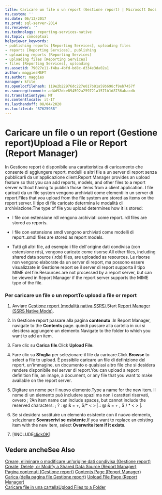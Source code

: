 ```yaml
---
title: Caricare un file o un report (Gestione report) | Microsoft Docs
ms.custom: ''
ms.date: 06/13/2017
ms.prod: sql-server-2014
ms.reviewer: ''
ms.technology: reporting-services-native
ms.topic: conceptual
helpviewer_keywords:
- publishing reports [Reporting Services], uploading files
- reports [Reporting Services], publishing
- uploading reports [Reporting Services]
- uploading files [Reporting Services]
- files [Reporting Services], uploading
ms.assetid: 79027e11-f4ba-4bfd-bd8c-d334e3da02a1
author: maggiesMSFT
ms.author: maggies
manager: kfile
ms.openlocfilehash: 119e2b22976dc227e017b81a59b698cf9eb7457f
ms.sourcegitcommit: ad4d92dce894592a259721a1571b1d8736abacdb
ms.translationtype: MT
ms.contentlocale: it-IT
ms.lasthandoff: 08/04/2020
ms.locfileid: "87625988"
---
```

# <a name="upload-a-file-or-report-report-manager"></a><span data-ttu-id="30dd5-102">Caricare un file o un report (Gestione report)</span><span class="sxs-lookup"><span data-stu-id="30dd5-102">Upload a File or Report (Report Manager)</span></span>
  <span data-ttu-id="30dd5-103">In Gestione report è disponibile una caratteristica di caricamento che consente di aggiungere report, modelli e altri file a un server di report senza pubblicarli da un'applicazione client.</span><span class="sxs-lookup"><span data-stu-id="30dd5-103">Report Manager provides an upload feature so that you can add reports, models, and other files to a report server without having to publish those items from a client application.</span></span> <span data-ttu-id="30dd5-104">I file caricati da un file system vengono archiviati come elementi in un server di report.</span><span class="sxs-lookup"><span data-stu-id="30dd5-104">Files that you upload from the file system are stored as items on the report server.</span></span> <span data-ttu-id="30dd5-105">Il tipo di file caricato determina le modalità di archiviazione:</span><span class="sxs-lookup"><span data-stu-id="30dd5-105">The type of file you upload determines how it is stored:</span></span>  
  
-   <span data-ttu-id="30dd5-106">I file con estensione rdl vengono archiviati come report.</span><span class="sxs-lookup"><span data-stu-id="30dd5-106">.rdl files are stored as reports.</span></span>  
  
-   <span data-ttu-id="30dd5-107">I file con estensione smdl vengono archiviati come modelli di report.</span><span class="sxs-lookup"><span data-stu-id="30dd5-107">.smdl files are stored as report models.</span></span>  
  
-   <span data-ttu-id="30dd5-108">Tutti gli altri file, ad esempio i file dell'origine dati condivisa (con estensione rds), vengono caricate come risorse.</span><span class="sxs-lookup"><span data-stu-id="30dd5-108">All other files, including shared data source (.rds) files, are uploaded as resources.</span></span> <span data-ttu-id="30dd5-109">Le risorse non vengono elaborate da un server di report, ma possono essere visualizzate in Gestione report se il server di report supporta il tipo MIME del file.</span><span class="sxs-lookup"><span data-stu-id="30dd5-109">Resources are not processed by a report server, but can be viewed in Report Manager if the report server supports the MIME type of the file.</span></span>  
  
### <a name="to-upload-a-file-or-report"></a><span data-ttu-id="30dd5-110">Per caricare un file o un report</span><span class="sxs-lookup"><span data-stu-id="30dd5-110">To upload a file or report</span></span>  
  
1.  <span data-ttu-id="30dd5-111">Avviare [Gestione report &#40;modalità nativa SSRS&#41;](../report-manager-ssrs-native-mode.md).</span><span class="sxs-lookup"><span data-stu-id="30dd5-111">Start [Report Manager  &#40;SSRS Native Mode&#41;](../report-manager-ssrs-native-mode.md).</span></span>  
  
2.  <span data-ttu-id="30dd5-112">In Gestione report passare alla pagina **contenuto** .</span><span class="sxs-lookup"><span data-stu-id="30dd5-112">In Report Manager, navigate to the **Contents** page.</span></span> <span data-ttu-id="30dd5-113">quindi passare alla cartella in cui si desidera aggiungere un elemento.</span><span class="sxs-lookup"><span data-stu-id="30dd5-113">Navigate to the folder to which you want to add an item.</span></span>  
  
3.  <span data-ttu-id="30dd5-114">Fare clic su **Carica file**.</span><span class="sxs-lookup"><span data-stu-id="30dd5-114">Click **Upload File**.</span></span>  
  
4.  <span data-ttu-id="30dd5-115">Fare clic su **Sfoglia** per selezionare il file da caricare.</span><span class="sxs-lookup"><span data-stu-id="30dd5-115">Click **Browse** to select a file to upload.</span></span> <span data-ttu-id="30dd5-116">È possibile caricare un file di definizione del report, un'immagine, un documento o qualsiasi altro file che si desidera rendere disponibile nel server di report.</span><span class="sxs-lookup"><span data-stu-id="30dd5-116">You can upload a report definition file, an image, a document, or any file that you want to make available on the report server.</span></span>  
  
5.  <span data-ttu-id="30dd5-117">Digitare un nome per il nuovo elemento.</span><span class="sxs-lookup"><span data-stu-id="30dd5-117">Type a name for the new item.</span></span> <span data-ttu-id="30dd5-118">Il nome di un elemento può includere spazi ma non i caratteri riservati, ovvero ; ?</span><span class="sxs-lookup"><span data-stu-id="30dd5-118">An item name can include spaces, but cannot include the reserved characters: ; ?</span></span> <span data-ttu-id="30dd5-119">: \@ & = +, $/\* \< > |.</span><span class="sxs-lookup"><span data-stu-id="30dd5-119">: \@ & = + , $ / \* \< > |.</span></span>  
  
6.  <span data-ttu-id="30dd5-120">Se si desidera sostituire un elemento esistente con il nuovo elemento, selezionare **Sovrascrivi se esistente**.</span><span class="sxs-lookup"><span data-stu-id="30dd5-120">If you want to replace an existing item with the new item, select **Overwrite item if it exists**.</span></span>  
  
7.  [!INCLUDE[clickOK](../../includes/clickok-md.md)]  
  
## <a name="see-also"></a><span data-ttu-id="30dd5-121">Vedere anche</span><span class="sxs-lookup"><span data-stu-id="30dd5-121">See Also</span></span>  
 <span data-ttu-id="30dd5-122">[Creare, eliminare o modificare un'origine dati condivisa &#40;Gestione report&#41;](../create-delete-or-modify-a-shared-data-source-report-manager.md) </span><span class="sxs-lookup"><span data-stu-id="30dd5-122">[Create, Delete, or Modify a Shared Data Source &#40;Report Manager&#41;](../create-delete-or-modify-a-shared-data-source-report-manager.md) </span></span>  
 <span data-ttu-id="30dd5-123">[Pagina contenuti &#40;Gestione report&#41;](../contents-page-report-manager.md) </span><span class="sxs-lookup"><span data-stu-id="30dd5-123">[Contents Page &#40;Report Manager&#41;](../contents-page-report-manager.md) </span></span>  
 <span data-ttu-id="30dd5-124">[Carica &#40;della pagina file Gestione report&#41;](../upload-file-page-report-manager.md) </span><span class="sxs-lookup"><span data-stu-id="30dd5-124">[Upload File Page &#40;Report Manager&#41;](../upload-file-page-report-manager.md) </span></span>  
 [<span data-ttu-id="30dd5-125">Caricare file in una cartella</span><span class="sxs-lookup"><span data-stu-id="30dd5-125">Upload Files to a Folder</span></span>](../report-server/upload-files-to-a-folder.md)  
  
  
